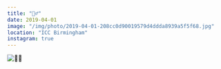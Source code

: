 ```yaml
---
title: "🙅‍♂️"
date: 2019-04-01
image: "/img/photo/2019-04-01-208cc0d90019579d4ddda8939a5f5f68.jpg"
location: "ICC Birmingham"
instagram: true
---
```


![🙅‍♂️](/img/photo/2019-04-01-208cc0d90019579d4ddda8939a5f5f68.jpg)
